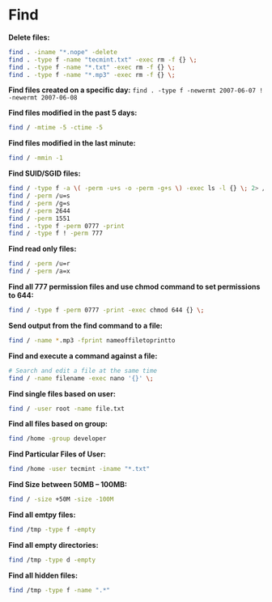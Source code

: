 # Find

**Delete files:**

```sh
find . -iname "*.nope" -delete
find . -type f -name "tecmint.txt" -exec rm -f {} \;
find . -type f -name "*.txt" -exec rm -f {} \;
find . -type f -name "*.mp3" -exec rm -f {} \;
```

**Find files created on a specific day:**
`find . -type f -newermt 2007-06-07 ! -newermt 2007-06-08`


**Find files modified in the past 5 days:**

```sh
find / -mtime -5 -ctime -5
```

**Find files modified in the last minute:**

```sh
find / -mmin -1
```

**Find SUID/SGID files:**

```sh
find / -type f -a \( -perm -u+s -o -perm -g+s \) -exec ls -l {} \; 2> /dev/null
find / -perm /u=s
find / -perm /g=s
find / -perm 2644
find / -perm 1551
find . -type f -perm 0777 -print
find / -type f ! -perm 777
```


**Find read only files:**

```sh
find / -perm /u=r
find / -perm /a=x
```


**Find all 777 permission files and use chmod command to set permissions to
644:**

```sh
find / -type f -perm 0777 -print -exec chmod 644 {} \;
```


**Send output from the find command to a file:**

```sh
find / -name *.mp3 -fprint nameoffiletoprintto
```

**Find and execute a command against a file:**

```sh
# Search and edit a file at the same time
find / -name filename -exec nano '{}' \;
```


**Find single files based on user:**

```sh
find / -user root -name file.txt
```

**Find all files based on group:**

```sh
find /home -group developer
```

**Find Particular Files of User:**

```sh
find /home -user tecmint -iname "*.txt"
```


**Find Size between 50MB – 100MB:**

```sh
find / -size +50M -size -100M
```


**Find all emtpy files:**

```sh
find /tmp -type f -empty
```

**Find all empty directories:**

```sh
find /tmp -type d -empty
```

**Find all hidden files:**

```sh
find /tmp -type f -name ".*"
```
